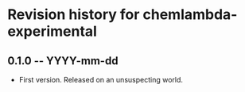 # Revision history for chemlambda-experimental

## 0.1.0  -- YYYY-mm-dd

* First version. Released on an unsuspecting world.
